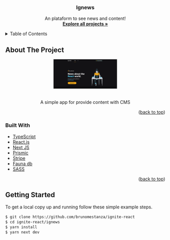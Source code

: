<div id="top"></div>

<br />
<div align="center">
  <h3 align="center">Ignews</h3>

  <p align="center">
    An plataform to see news and content!
    <br />
    <a href="https://github.com/brunomestanza/ignite-react"><strong>Explore all projects »</strong></a>
  </p>
</div>

<details>
  <summary>Table of Contents</summary>
  <ol>
    <li>
      <a href="#about-the-project">About The Project</a>
      <ul>
        <li><a href="#built-with">Built With</a></li>
      </ul>
    </li>
    <li><a href="#getting-started">Getting Started</a></li>
  </ol>
</details>

## About The Project
<div align="center">
  <img src="assets/project-screenshot.png" alt="Ignews Screen Shot" width="200"/>
</div>
<br/>
<p align="center">A simple app for provide content with CMS<p>
<p align="right">(<a href="#top">back to top</a>)</p>

### Built With

* [TypeScript](https://www.typescriptlang.org/)
* [React.js](https://reactjs.org/)
* [Next JS](https://nextjs.org/)
* [Prismic](https://prismic.io/)
* [Stripe](https://stripe.com/)
* [Fauna db](https://fauna.com/)
* [SASS](https://sass-lang.com/)

<p align="right">(<a href="#top">back to top</a>)</p>

## Getting Started

To get a local copy up and running follow these simple example steps.

```
$ git clone https://github.com/brunomestanza/ignite-react
$ cd ignite-react/ignews
$ yarn install
$ yarn next dev
```
